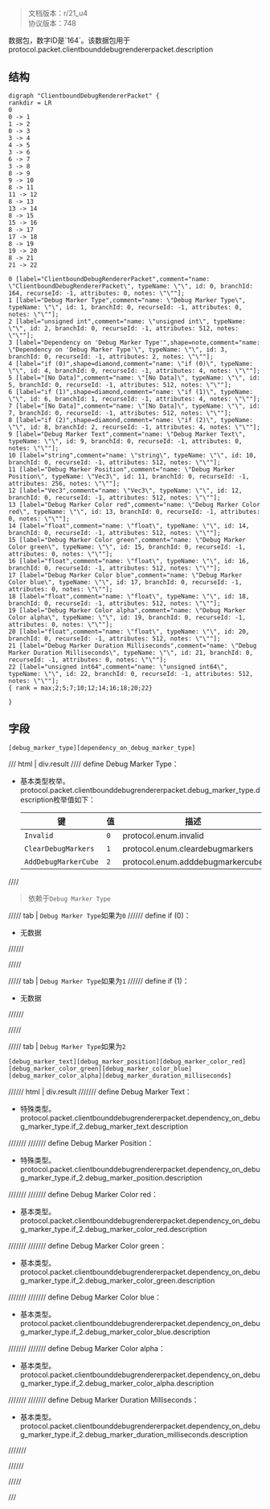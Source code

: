 # <!-- md:samp ClientboundDebugRendererPacket -->

> 文档版本：r/21_u4<br/>协议版本：748

<!-- md:samp ClientboundDebugRendererPacket -->数据包，数字ID是`164`。该数据包用于protocol.packet.clientbounddebugrendererpacket.description

## 结构

```viz
digraph "ClientboundDebugRendererPacket" {
rankdir = LR
0
0 -> 1
1 -> 2
0 -> 3
3 -> 4
4 -> 5
3 -> 6
6 -> 7
3 -> 8
8 -> 9
9 -> 10
8 -> 11
11 -> 12
8 -> 13
13 -> 14
8 -> 15
15 -> 16
8 -> 17
17 -> 18
8 -> 19
19 -> 20
8 -> 21
21 -> 22

0 [label="ClientboundDebugRendererPacket",comment="name: \"ClientboundDebugRendererPacket\", typeName: \"\", id: 0, branchId: 164, recurseId: -1, attributes: 0, notes: \"\""];
1 [label="Debug Marker Type",comment="name: \"Debug Marker Type\", typeName: \"\", id: 1, branchId: 0, recurseId: -1, attributes: 0, notes: \"\""];
2 [label="unsigned int",comment="name: \"unsigned int\", typeName: \"\", id: 2, branchId: 0, recurseId: -1, attributes: 512, notes: \"\""];
3 [label="Dependency on 'Debug Marker Type'",shape=note,comment="name: \"Dependency on 'Debug Marker Type'\", typeName: \"\", id: 3, branchId: 0, recurseId: -1, attributes: 2, notes: \"\""];
4 [label="if (0)",shape=diamond,comment="name: \"if (0)\", typeName: \"\", id: 4, branchId: 0, recurseId: -1, attributes: 4, notes: \"\""];
5 [label="[No Data]",comment="name: \"[No Data]\", typeName: \"\", id: 5, branchId: 0, recurseId: -1, attributes: 512, notes: \"\""];
6 [label="if (1)",shape=diamond,comment="name: \"if (1)\", typeName: \"\", id: 6, branchId: 1, recurseId: -1, attributes: 4, notes: \"\""];
7 [label="[No Data]",comment="name: \"[No Data]\", typeName: \"\", id: 7, branchId: 0, recurseId: -1, attributes: 512, notes: \"\""];
8 [label="if (2)",shape=diamond,comment="name: \"if (2)\", typeName: \"\", id: 8, branchId: 2, recurseId: -1, attributes: 4, notes: \"\""];
9 [label="Debug Marker Text",comment="name: \"Debug Marker Text\", typeName: \"\", id: 9, branchId: 0, recurseId: -1, attributes: 0, notes: \"\""];
10 [label="string",comment="name: \"string\", typeName: \"\", id: 10, branchId: 0, recurseId: -1, attributes: 512, notes: \"\""];
11 [label="Debug Marker Position",comment="name: \"Debug Marker Position\", typeName: \"Vec3\", id: 11, branchId: 0, recurseId: -1, attributes: 256, notes: \"\""];
12 [label="Vec3",comment="name: \"Vec3\", typeName: \"\", id: 12, branchId: 0, recurseId: -1, attributes: 512, notes: \"\""];
13 [label="Debug Marker Color red",comment="name: \"Debug Marker Color red\", typeName: \"\", id: 13, branchId: 0, recurseId: -1, attributes: 0, notes: \"\""];
14 [label="float",comment="name: \"float\", typeName: \"\", id: 14, branchId: 0, recurseId: -1, attributes: 512, notes: \"\""];
15 [label="Debug Marker Color green",comment="name: \"Debug Marker Color green\", typeName: \"\", id: 15, branchId: 0, recurseId: -1, attributes: 0, notes: \"\""];
16 [label="float",comment="name: \"float\", typeName: \"\", id: 16, branchId: 0, recurseId: -1, attributes: 512, notes: \"\""];
17 [label="Debug Marker Color blue",comment="name: \"Debug Marker Color blue\", typeName: \"\", id: 17, branchId: 0, recurseId: -1, attributes: 0, notes: \"\""];
18 [label="float",comment="name: \"float\", typeName: \"\", id: 18, branchId: 0, recurseId: -1, attributes: 512, notes: \"\""];
19 [label="Debug Marker Color alpha",comment="name: \"Debug Marker Color alpha\", typeName: \"\", id: 19, branchId: 0, recurseId: -1, attributes: 0, notes: \"\""];
20 [label="float",comment="name: \"float\", typeName: \"\", id: 20, branchId: 0, recurseId: -1, attributes: 512, notes: \"\""];
21 [label="Debug Marker Duration Milliseconds",comment="name: \"Debug Marker Duration Milliseconds\", typeName: \"\", id: 21, branchId: 0, recurseId: -1, attributes: 0, notes: \"\""];
22 [label="unsigned int64",comment="name: \"unsigned int64\", typeName: \"\", id: 22, branchId: 0, recurseId: -1, attributes: 512, notes: \"\""];
{ rank = max;2;5;7;10;12;14;16;18;20;22}

}

```

## 字段

```title='ClientboundDebugRendererPacket'
[debug_marker_type][dependency_on_debug_marker_type]
```

/// html | div.result
//// define
Debug Marker Type：<!-- md:samp unsigned int -->

- 基本类型枚举。protocol.packet.clientbounddebugrendererpacket.debug_marker_type.description枚举值如下：

  |键|值|描述|
  |---|---|---|
  |`Invalid`|`0`|protocol.enum.invalid|
  |`ClearDebugMarkers`|`1`|protocol.enum.cleardebugmarkers|
  |`AddDebugMarkerCube`|`2`|protocol.enum.adddebugmarkercube|



////
> 依赖于`Debug Marker Type`

///// tab | `Debug Marker Type`如果为`0`
////// define
if (0)：<!-- md:samp [No Data] -->

- 无数据


//////

/////

///// tab | `Debug Marker Type`如果为`1`
////// define
if (1)：<!-- md:samp [No Data] -->

- 无数据


//////

/////

///// tab | `Debug Marker Type`如果为`2`
```title='if (2)'
[debug_marker_text][debug_marker_position][debug_marker_color_red][debug_marker_color_green][debug_marker_color_blue][debug_marker_color_alpha][debug_marker_duration_milliseconds]
```

////// html | div.result
/////// define
Debug Marker Text：[<!-- md:samp string -->](../types/string.md)

- 特殊类型。protocol.packet.clientbounddebugrendererpacket.dependency_on_debug_marker_type.if_2.debug_marker_text.description


///////
/////// define
Debug Marker Position：[<!-- md:samp Vec3 -->](../types/vec3.md)

- 特殊类型。protocol.packet.clientbounddebugrendererpacket.dependency_on_debug_marker_type.if_2.debug_marker_position.description


///////
/////// define
Debug Marker Color red：<!-- md:samp float -->

- 基本类型。protocol.packet.clientbounddebugrendererpacket.dependency_on_debug_marker_type.if_2.debug_marker_color_red.description


///////
/////// define
Debug Marker Color green：<!-- md:samp float -->

- 基本类型。protocol.packet.clientbounddebugrendererpacket.dependency_on_debug_marker_type.if_2.debug_marker_color_green.description


///////
/////// define
Debug Marker Color blue：<!-- md:samp float -->

- 基本类型。protocol.packet.clientbounddebugrendererpacket.dependency_on_debug_marker_type.if_2.debug_marker_color_blue.description


///////
/////// define
Debug Marker Color alpha：<!-- md:samp float -->

- 基本类型。protocol.packet.clientbounddebugrendererpacket.dependency_on_debug_marker_type.if_2.debug_marker_color_alpha.description


///////
/////// define
Debug Marker Duration Milliseconds：<!-- md:samp unsigned int64 -->

- 基本类型。protocol.packet.clientbounddebugrendererpacket.dependency_on_debug_marker_type.if_2.debug_marker_duration_milliseconds.description


///////

//////

/////

///

